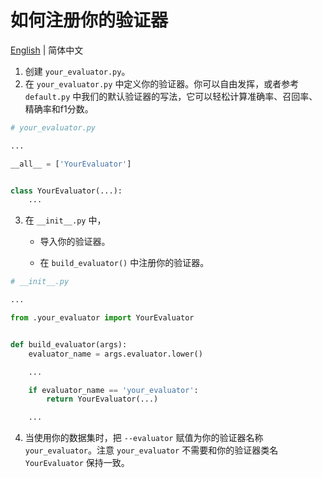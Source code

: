# 如何注册你的验证器

[English](README.md) | 简体中文

1. 创建 `your_evaluator.py`。
2. 在 `your_evaluator.py` 中定义你的验证器。你可以自由发挥，或者参考 `default.py` 中我们的默认验证器的写法，它可以轻松计算准确率、召回率、精确率和f1分数。

```python
# your_evaluator.py

...

__all__ = ['YourEvaluator']


class YourEvaluator(...):
    ...
```

3. 在 `__init__.py` 中，

    - 导入你的验证器。

    - 在 `build_evaluator()` 中注册你的验证器。

```python
# __init__.py

...

from .your_evaluator import YourEvaluator


def build_evaluator(args):
    evaluator_name = args.evaluator.lower()

    ...

    if evaluator_name == 'your_evaluator':
        return YourEvaluator(...)

    ...
```

4. 当使用你的数据集时，把 `--evaluator` 赋值为你的验证器名称 `your_evaluator`。注意 `your_evaluator`
   不需要和你的验证器类名 `YourEvaluator` 保持一致。